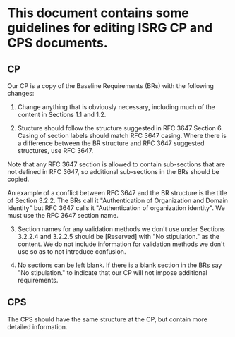 # This document contains some guidelines for editing ISRG CP and CPS documents.

## CP

Our CP is a copy of the Baseline Requirements (BRs) with the following changes:

1. Change anything that is obviously necessary, including much of the content in Sections 1.1 and 1.2.

2. Stucture should follow the structure suggested in RFC 3647 Section 6. Casing of section labels should match RFC 3647 casing. Where there is a difference between the BR structure and RFC 3647 suggested structures, use RFC 3647.

Note that any RFC 3647 section is allowed to contain sub-sections that are not defined in RFC 3647, so additional sub-sections in the BRs should be copied.

An example of a conflict between RFC 3647 and the BR structure is the title of Section 3.2.2. The BRs call it "Authentication of Organization and Domain Identity" but RFC 3647 calls it "Authentication of organization identity". We must use the RFC 3647 section name.

3. Section names for any validation methods we don't use under Sections 3.2.2.4 and 3.2.2.5 should be [Reserved] with "No stipulation." as the content. We do not include information for validation methods we don't use so as to not introduce confusion.

4. No sections can be left blank. If there is a blank section in the BRs say "No stipulation." to indicate that our CP will not impose additional requirements.

## CPS

The CPS should have the same structure at the CP, but contain more detailed information.
